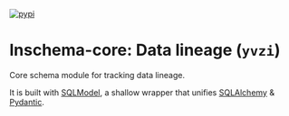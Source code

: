 [![pypi](https://img.shields.io/pypi/v/lnschema_core?color=%2334D058&label=pypi%20package)](https://pypi.org/project/lnschema_core)

# lnschema-core: Data lineage (`yvzi`)

Core schema module for tracking data lineage.

It is built with [SQLModel](https://sqlmodel.tiangolo.com/), a shallow wrapper that unifies [SQLAlchemy](https://www.sqlalchemy.org/) & [Pydantic](https://pydantic-docs.helpmanual.io/).
